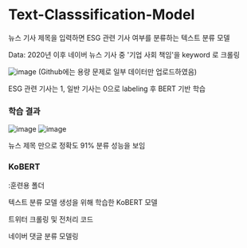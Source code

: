 # Text-Classsification-Model

뉴스 기사 제목을 입력하면 ESG 관련 기사 여부를 분류하는 텍스트 분류 모델


Data: 2020년 이후 네이버 뉴스 기사 중 '기업 사회 책임'을 keyword 로 크롤링

![image](https://user-images.githubusercontent.com/79688191/147721904-a5115b0d-b26a-474e-9c45-315f57fa3859.png)
(Github에는 용량 문제로 일부 데이터만 업로드하였음)

ESG 관련 기사는 1, 일반 기사는 0으로 labeling 후 BERT 기반 학습

### 학습 결과
![image](https://user-images.githubusercontent.com/79688191/147721942-091deb48-339e-4b83-99c5-4e7eabe63beb.png)
![image](https://user-images.githubusercontent.com/79688191/147721975-cec450b3-e76c-4da7-9651-49c656660582.png)

뉴스 제목 만으로 정확도 91% 분류 성능을 보임


### KoBERT
:훈련용 폴더

텍스트 분류 모델 생성을 위해 학습한 KoBERT 모델

트위터 크롤링 및 전처리 코드

네이버 댓글 분류 모델링

